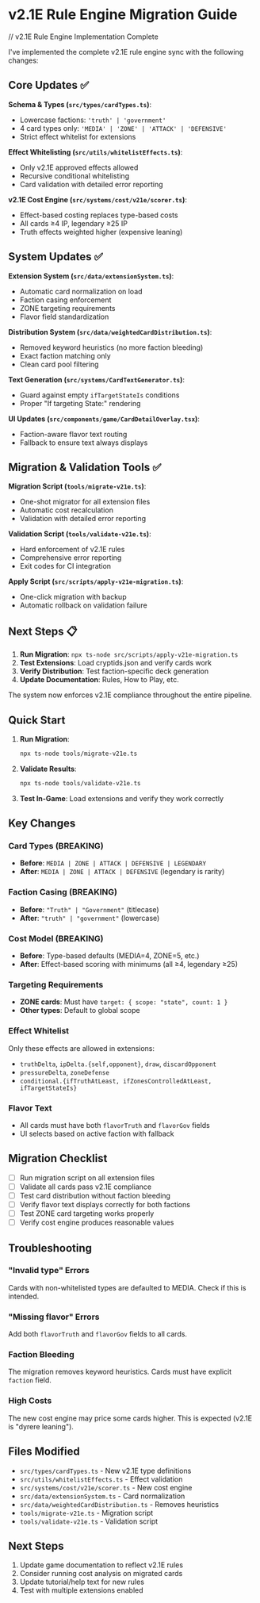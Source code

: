 # v2.1E Rule Engine Migration Guide

// v2.1E Rule Engine Implementation Complete

I've implemented the complete v2.1E rule engine sync with the following changes:

## Core Updates ✅

**Schema & Types (`src/types/cardTypes.ts`)**:
- Lowercase factions: `'truth' | 'government'`
- 4 card types only: `'MEDIA' | 'ZONE' | 'ATTACK' | 'DEFENSIVE'`
- Strict effect whitelist for extensions

**Effect Whitelisting (`src/utils/whitelistEffects.ts`)**:
- Only v2.1E approved effects allowed
- Recursive conditional whitelisting
- Card validation with detailed error reporting

**v2.1E Cost Engine (`src/systems/cost/v21e/scorer.ts`)**:
- Effect-based costing replaces type-based costs
- All cards ≥4 IP, legendary ≥25 IP
- Truth effects weighted higher (expensive leaning)

## System Updates ✅

**Extension System (`src/data/extensionSystem.ts`)**:
- Automatic card normalization on load
- Faction casing enforcement
- ZONE targeting requirements
- Flavor field standardization

**Distribution System (`src/data/weightedCardDistribution.ts`)**:
- Removed keyword heuristics (no more faction bleeding)
- Exact faction matching only
- Clean card pool filtering

**Text Generation (`src/systems/CardTextGenerator.ts`)**:
- Guard against empty `ifTargetStateIs` conditions
- Proper "If targeting State:" rendering

**UI Updates (`src/components/game/CardDetailOverlay.tsx`)**:
- Faction-aware flavor text routing
- Fallback to ensure text always displays

## Migration & Validation Tools ✅

**Migration Script (`tools/migrate-v21e.ts`)**:
- One-shot migrator for all extension files
- Automatic cost recalculation
- Validation with detailed error reporting

**Validation Script (`tools/validate-v21e.ts`)**:
- Hard enforcement of v2.1E rules
- Comprehensive error reporting
- Exit codes for CI integration

**Apply Script (`src/scripts/apply-v21e-migration.ts`)**:
- One-click migration with backup
- Automatic rollback on validation failure

## Next Steps 📋

1. **Run Migration**: `npx ts-node src/scripts/apply-v21e-migration.ts`
2. **Test Extensions**: Load cryptids.json and verify cards work
3. **Verify Distribution**: Test faction-specific deck generation
4. **Update Documentation**: Rules, How to Play, etc.

The system now enforces v2.1E compliance throughout the entire pipeline.

## Quick Start

1. **Run Migration**:
   ```bash
   npx ts-node tools/migrate-v21e.ts
   ```

2. **Validate Results**:
   ```bash
   npx ts-node tools/validate-v21e.ts
   ```

3. **Test In-Game**: Load extensions and verify they work correctly

## Key Changes

### Card Types (BREAKING)
- **Before**: `MEDIA | ZONE | ATTACK | DEFENSIVE | LEGENDARY`
- **After**: `MEDIA | ZONE | ATTACK | DEFENSIVE` (legendary is rarity)

### Faction Casing (BREAKING)
- **Before**: `"Truth" | "Government"` (titlecase)
- **After**: `"truth" | "government"` (lowercase)

### Cost Model (BREAKING)
- **Before**: Type-based defaults (MEDIA=4, ZONE=5, etc.)
- **After**: Effect-based scoring with minimums (all ≥4, legendary ≥25)

### Targeting Requirements
- **ZONE cards**: Must have `target: { scope: "state", count: 1 }`
- **Other types**: Default to global scope

### Effect Whitelist
Only these effects are allowed in extensions:
- `truthDelta`, `ipDelta.{self,opponent}`, `draw`, `discardOpponent`
- `pressureDelta`, `zoneDefense`
- `conditional.{ifTruthAtLeast, ifZonesControlledAtLeast, ifTargetStateIs}`

### Flavor Text
- All cards must have both `flavorTruth` and `flavorGov` fields
- UI selects based on active faction with fallback

## Migration Checklist

- [ ] Run migration script on all extension files
- [ ] Validate all cards pass v2.1E compliance
- [ ] Test card distribution without faction bleeding
- [ ] Verify flavor text displays correctly for both factions
- [ ] Test ZONE card targeting works properly
- [ ] Verify cost engine produces reasonable values

## Troubleshooting

### "Invalid type" Errors
Cards with non-whitelisted types are defaulted to MEDIA. Check if this is intended.

### "Missing flavor" Errors
Add both `flavorTruth` and `flavorGov` fields to all cards.

### Faction Bleeding
The migration removes keyword heuristics. Cards must have explicit `faction` field.

### High Costs
The new cost engine may price some cards higher. This is expected (v2.1E is "dyrere leaning").

## Files Modified

- `src/types/cardTypes.ts` - New v2.1E type definitions
- `src/utils/whitelistEffects.ts` - Effect validation
- `src/systems/cost/v21e/scorer.ts` - New cost engine
- `src/data/extensionSystem.ts` - Card normalization
- `src/data/weightedCardDistribution.ts` - Removes heuristics
- `tools/migrate-v21e.ts` - Migration script
- `tools/validate-v21e.ts` - Validation script

## Next Steps

1. Update game documentation to reflect v2.1E rules
2. Consider running cost analysis on migrated cards
3. Update tutorial/help text for new rules
4. Test with multiple extensions enabled